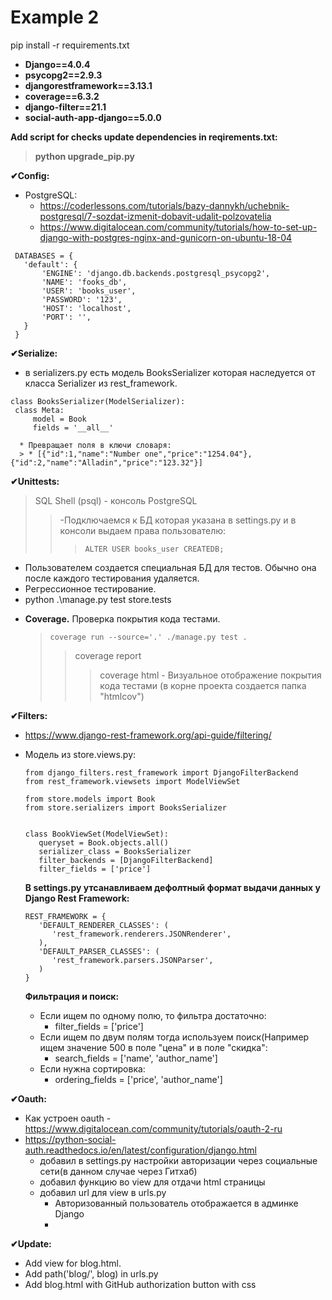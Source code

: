# Example 2

pip install -r requirements.txt

- **Django==4.0.4**
- **psycopg2==2.9.3**
- **djangorestframework==3.13.1**
- **coverage==6.3.2**
- **django-filter==21.1**
- **social-auth-app-django==5.0.0**

**Add script for checks update dependencies in reqirements.txt:**
   > **python upgrade_pip.py**


**✔Config:** 
   + PostgreSQL:
     * https://coderlessons.com/tutorials/bazy-dannykh/uchebnik-postgresql/7-sozdat-izmenit-dobavit-udalit-polzovatelia
     * https://www.digitalocean.com/community/tutorials/how-to-set-up-django-with-postgres-nginx-and-gunicorn-on-ubuntu-18-04
   ``` 
    DATABASES = {
      'default': {
          'ENGINE': 'django.db.backends.postgresql_psycopg2',
          'NAME': 'fooks_db',
          'USER': 'books_user',
          'PASSWORD': '123',
          'HOST': 'localhost',
          'PORT': '',
      }
    } 
```

**✔Serialize:**
   + в serializers.py есть модель BooksSerializer которая наследуется от класса Serializer из rest_framework.
   ```
   class BooksSerializer(ModelSerializer):
    class Meta:
        model = Book
        fields = '__all__'
   ```
      * Превращает поля в ключи словаря:
      > * [{"id":1,"name":"Number one","price":"1254.04"},{"id":2,"name":"Alladin","price":"123.32"}]

**✔Unittests:**
> SQL Shell (psql) - консоль PostgreSQL
> > -Подключаемся к БД которая указана в settings.py и в конcоли выдаем права пользователю: 
> > > ``` ALTER USER books_user CREATEDB; ```
   + Пользователем создается специальная БД для тестов. Обычно она после каждого тестирования удаляется.
   + Регрессионное тестирование.
   + python .\manage.py test store.tests
   - **Coverage.** Проверка покрытия кода тестами.
      > ``` coverage run --source='.' ./manage.py test . ```
      > > coverage report
      > > > coverage html - Визуальное отображение покрытия кода тестами (в корне проекта создается папка "htmlcov")

**✔Filters:**
 * https://www.django-rest-framework.org/api-guide/filtering/
 * Модель из store.views.py:
   ``` 
   from django_filters.rest_framework import DjangoFilterBackend
   from rest_framework.viewsets import ModelViewSet

   from store.models import Book
   from store.serializers import BooksSerializer


   class BookViewSet(ModelViewSet):
      queryset = Book.objects.all()
      serializer_class = BooksSerializer
      filter_backends = [DjangoFilterBackend]
      filter_fields = ['price']
   ```
   **В settings.py утсанавливаем дефолтный формат выдачи данных у Django Rest Framework:**
   ```
   REST_FRAMEWORK = {
      'DEFAULT_RENDERER_CLASSES': (
         'rest_framework.renderers.JSONRenderer',
      ),
      'DEFAULT_PARSER_CLASSES': (
         'rest_framework.parsers.JSONParser',
      )
   }
   ```

   **Фильтрация и поиск:**
      + Если ищем по одному полю, то фильтра достаточно:
         - filter_fields = ['price']
      + Если ищем по двум полям тогда используем поиск(Например ищем значение 500 в поле "цена" и в поле "скидка":
         * search_fields = ['name', 'author_name']
      + Если нужна сортировка:
         - ordering_fields = ['price', 'author_name']

**✔Oauth:**
   * Как устроен oauth - https://www.digitalocean.com/community/tutorials/oauth-2-ru
   * https://python-social-auth.readthedocs.io/en/latest/configuration/django.html   
      +  добавил в settings.py настройки авторизации через социальные сети(в данном случае через Гитхаб)
      +  добавил функцию во view для отдачи html страницы
      +  добавил url для view в urls.py
         - Авторизованный пользователь отображается в админке Django 
         - 
 **✔Update:**
   + Add view for blog.html.  
   + Add path('blog/', blog) in urls.py
   + Add blog.html with GitHub authorization button with css


